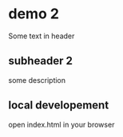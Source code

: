 # demo 2

Some text in header

## subheader 2

some description

## local developement

open index.html in your browser
